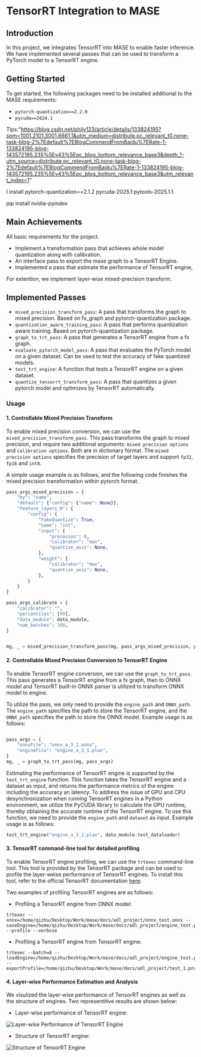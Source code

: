 # TensorRT Integration to MASE

## Introduction

In this project, we integrates TensorRT into MASE to enable faster inference. We have implemented several passes that can be used to transform a PyTorch model to a TensorRT engine. 

## Getting Started

To get started, the following packages need to be installed additional to the MASE requirements:
- `pytorch-quantization==2.2.0`
- `pycuda==2024.1`

Tips:"https://blog.csdn.net/phily123/article/details/133824195?spm=1001.2101.3001.6661.1&utm_medium=distribute.pc_relevant_t0.none-task-blog-2%7Edefault%7EBlogCommendFromBaidu%7ERate-1-133824195-blog-143572195.235%5Ev43%5Epc_blog_bottom_relevance_base3&depth_1-utm_source=distribute.pc_relevant_t0.none-task-blog-2%7Edefault%7EBlogCommendFromBaidu%7ERate-1-133824195-blog-143572195.235%5Ev43%5Epc_blog_bottom_relevance_base3&utm_relevant_index=1"

I install pytorch-quantization==2.1.2 pycuda-2025.1 pytools-2025.1.1 

pip install nvidia-pyindex

## Main Achievements
All basic requirements for the project.

- Implement a transformation pass that achieves whole model quantization along with calibration.
- An interface pass to export the mase graph to a TensorRT Engine. 
- Implemented a pass that estimate the performance of TensorRT engine,

For extention, we implement layer-wise mixed-precision transform.


## Implemented Passes

- `mixed_precision_transform_pass`: A pass that transforms the graph to mixed precision. Based on fx_graph and pytorch-quantization package.
- `quantization_aware_training_pass`: A pass that performs quantization aware training. Based on pytorch-quantization package.
- `graph_to_trt_pass`: A pass that generates a TensorRT engine from a fx graph.
- `evaluate_pytorch_model_pass`: A pass that evaluates the PyTorch model on a given dataset. Can be used to test the accuracy of fake quantized models.
- `test_trt_engine`: A function that tests a TensorRT engine on a given dataset.
- `quantize_tensorrt_transform_pass`: A pass that quantizes a given pytorch model and optimizes by TensorRT automatically.

### Usage

#### 1. Controllable Mixed Precision Transform

To enable mixed precision conversion, we can use the `mixed_precision_transform_pass`. This pass transforms the graph to mixed precision, and require two additional arguments: `mixed precision options` and `calibration options`. Both are in dictionary format. The `mixed precision options` specifies the precision of target layers and support `fp32`, `fp16` and `int8`.

A simple usage example is as follows, and the following code finishes the mixed precision transformation within pytorch format.

```python
pass_args_mixed_precision = {
    "by": "name",
    "default": {"config": {"name": None}},
    "feature_layers_0": {
        "config": {
            "FakeQuantize": True,
            "name": "int",
            "input": {
                "precesion": 8,
                "calibrator": "max",
                "quantize_axis": None,
            },
            "weight": {
                "calibrator": "max",
                "quantize_axis": None,
            },
        }
    }
}

pass_args_calibrate = {
    "calibrator": "",
    "percentiles": [99],
    "data_module": data_module,
    "num_batches": 100,
}


mg, _ = mixed_precision_transform_pass(mg, pass_args_mixed_precision, pass_args_calibrate)
```
#### 2. Controllable Mixed Precision Conversion to TensorRT Engine

To enable TensorRT engine conversion, we can use the `graph_to_trt_pass`. This pass generates a TensorRT engine from a fx graph, then to ONNX model and TensorRT built-in ONNX parser is utilized to transform ONNX model to engine. 

To utilize the pass, we only need to provide the `engine_path` and `ONNX_path`. The `engine_path` specifies the path to store the TensorRT engine, and the `ONNX_path` specifies the path to store the ONNX model. Example usage is as follows:

```python

pass_args = {
    "onnxFile": "onnx_a_3_1.onnx",
    "engineFile": "engine_a_3_1.plan",
}
mg, _ = graph_to_trt_pass(mg, pass_args)
```

Estimating the performance of TensorRT engine is supported by the `test_trt_engine` function. This function takes the TensorRT engine and a dataset as input, and returns the performance metrics of the engine including the accuracy an latency. To address the issue of GPU and CPU desynchronization when running TensorRT engines in a Python environment, we utilize the PyCUDA library to calculate the GPU runtime, thereby obtaining the accurate runtime of the TensorRT engine. To use this function, we need to provide the `engine_path` and `dataset` as input. Example usage is as follows:

```python
test_trt_engine("engine_a_3_1.plan", data_module.test_dataloader)
```

#### 3. TensorRT command-line tool for detailed profiling

To enable TensorRT engine profiling, we can use the `trtexec` command-line tool. This tool is provided by the TensorRT package and can be used to profile the layer-weise performance of TensorRT engines. To install this tool, refer to the official TensorRT documentation [here](https://docs.nvidia.com/deeplearning/tensorrt/install-guide/index.html#installing-tensorrt-python-api).

Two examples of profiling TensorRT engines are as follows:

- Profiling a TensorRT engine from ONNX model:

```
trtexec --onnx=/home/qizhu/Desktop/Work/mase/docs/adl_project/onnx_test.onnx --saveEngine=/home/qizhu/Desktop/Work/mase/docs/adl_project/engine_test.plan --profile --verbose
```

- Profiling a TensorRT engine from TensorRT engine:

```
trtexec --batch=8 --loadEngine=/home/qizhu/Desktop/Work/mase/docs/adl_project/engine_test.plan --exportProfile=/home/qizhu/Desktop/Work/mase/docs/adl_project/test_1.profile.json`
```

#### 4. Layer-wise Performance Estimation and Analysis

We visulized the layer-wise performance of TensorRT engines as well as the structure of engines. Two representitive results are shown below:

- Layer-wise performance of TensorRT engine:

![Layer-wise Performance of TensorRT Engine](https://raw.githubusercontent.com/liubingqi7/mase/f4a77aa6a82f0ee1a1c005fcaf252c6b843a409b/onnx_a_2_1.onnx.engine.graph.json.svg)

- Structure of TensorRT engine:

![Structure of TensorRT Engine](https://github.com/liubingqi7/mase/blob/proj/124.png?raw=true)